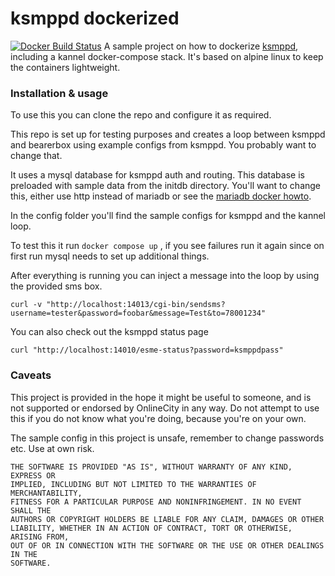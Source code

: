 # ksmppd dockerized

[![Docker Build Status](https://img.shields.io/docker/build/onlinecity/ksmppd.svg)]()
A sample project on how to dockerize [ksmppd](https://github.com/kneodev/ksmppd), including a kannel docker-compose stack. It's based on alpine linux to keep the containers lightweight.

### Installation & usage

To use this you can clone the repo and configure it as required.

This repo is set up for testing purposes and creates a loop between ksmppd and bearerbox using example configs from ksmppd. You probably want to change that.

It uses a mysql database for ksmppd auth and routing. This database is preloaded with sample data from the initdb directory. You'll want to change this, either use http instead of mariadb or see the [mariadb docker howto](https://hub.docker.com/_/mariadb/).

In the config folder you'll find the sample configs for ksmppd and the kannel loop.

To test this it run `docker compose up` , if you see failures run it again since on first run mysql needs to set up additional things.

After everything is running you can inject a message into the loop by using the provided sms box.

`curl -v "http://localhost:14013/cgi-bin/sendsms?username=tester&password=foobar&message=Test&to=78001234"`

You can also check out the ksmppd status page

`curl "http://localhost:14010/esme-status?password=ksmppdpass"`

### Caveats

This project is provided in the hope it might be useful to someone, and is not supported or endorsed by OnlineCity in any way. Do not attempt to use this if you do not know what you're doing, because you're on your own.

The sample config in this project is unsafe, remember to change passwords etc. Use at own risk.

```
THE SOFTWARE IS PROVIDED "AS IS", WITHOUT WARRANTY OF ANY KIND, EXPRESS OR
IMPLIED, INCLUDING BUT NOT LIMITED TO THE WARRANTIES OF MERCHANTABILITY,
FITNESS FOR A PARTICULAR PURPOSE AND NONINFRINGEMENT. IN NO EVENT SHALL THE
AUTHORS OR COPYRIGHT HOLDERS BE LIABLE FOR ANY CLAIM, DAMAGES OR OTHER
LIABILITY, WHETHER IN AN ACTION OF CONTRACT, TORT OR OTHERWISE, ARISING FROM,
OUT OF OR IN CONNECTION WITH THE SOFTWARE OR THE USE OR OTHER DEALINGS IN THE
SOFTWARE.
```
